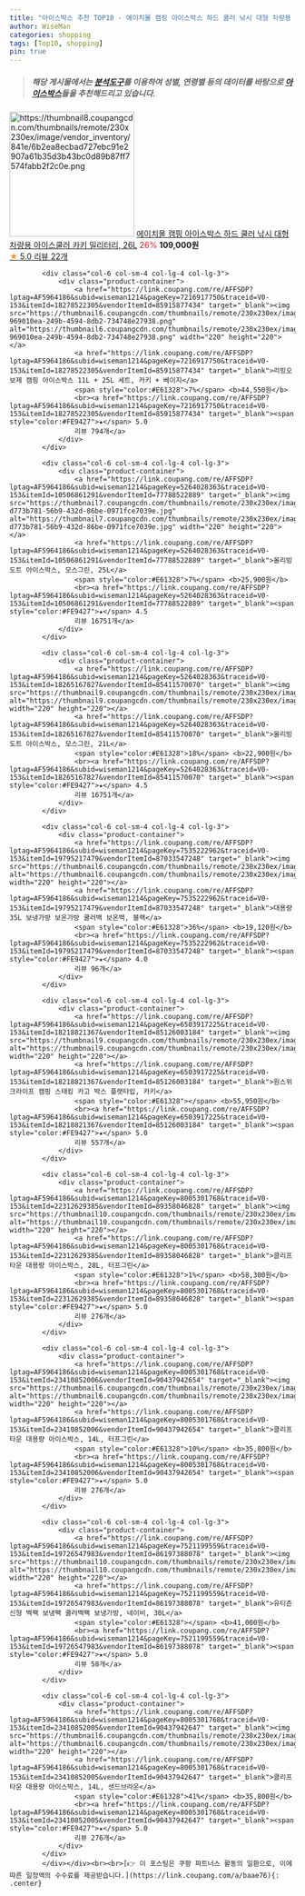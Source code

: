 ```yaml
---
title: "아이스박스 추천 TOP10 - 에이치몰 캠핑 아이스박스 하드 쿨러 낚시 대형 차량용 아이스쿨러 카키 밀리터리, 26L"
author: WiseMan
categories: shopping
tags: [Top10, shopping]
pin: true
---
```


> ##### 해당 게시물에서는 [**분석도구**](https://itemscout.io/)를 이용하여 **성별**, **연령별** 등의 데이터를 바탕으로 [**아이스박스**](https://link.coupang.com/a/baae76)들을 추천해드리고 있습니다.
<div class="container"><div class="row">
            <div class="col-6 col-sm-4 col-lg-4 col-lg-3">
                <div class="product-container">
                    <a href="https://link.coupang.com/re/AFFSDP?lptag=AF5964186&subid=wiseman1214&pageKey=8203022905&traceid=V0-153&itemId=23520025374&vendorItemId=90546377173" target="_blank"><img src="https://thumbnail8.coupangcdn.com/thumbnails/remote/230x230ex/image/vendor_inventory/841e/6b2ea8ecbad727ebc91e2907a61b35d3b43bc0d89b87ff7574fabb2f2c0e.png" alt="https://thumbnail8.coupangcdn.com/thumbnails/remote/230x230ex/image/vendor_inventory/841e/6b2ea8ecbad727ebc91e2907a61b35d3b43bc0d89b87ff7574fabb2f2c0e.png" width="220" height="220"></a>
                    <a href="https://link.coupang.com/re/AFFSDP?lptag=AF5964186&subid=wiseman1214&pageKey=8203022905&traceid=V0-153&itemId=23520025374&vendorItemId=90546377173" target="_blank">에이치몰 캠핑 아이스박스 하드 쿨러 낚시 대형 차량용 아이스쿨러 카키 밀리터리, 26L</a>
                    <span style="color:#E61328">26%</span> <b>109,000원</b>
                    <br><a href="https://link.coupang.com/re/AFFSDP?lptag=AF5964186&subid=wiseman1214&pageKey=8203022905&traceid=V0-153&itemId=23520025374&vendorItemId=90546377173" target="_blank"><span style="color:#FE9427">★</span> 5.0
                    리뷰 22개</a>
                </div>
            </div>
            
            <div class="col-6 col-sm-4 col-lg-4 col-lg-3">
                <div class="product-container">
                    <a href="https://link.coupang.com/re/AFFSDP?lptag=AF5964186&subid=wiseman1214&pageKey=7216917750&traceid=V0-153&itemId=18278522305&vendorItemId=85915877434" target="_blank"><img src="https://thumbnail6.coupangcdn.com/thumbnails/remote/230x230ex/image/retail/images/3121910413046411-969010ea-249b-4594-8db2-734748e27938.png" alt="https://thumbnail6.coupangcdn.com/thumbnails/remote/230x230ex/image/retail/images/3121910413046411-969010ea-249b-4594-8db2-734748e27938.png" width="220" height="220"></a>
                    <a href="https://link.coupang.com/re/AFFSDP?lptag=AF5964186&subid=wiseman1214&pageKey=7216917750&traceid=V0-153&itemId=18278522305&vendorItemId=85915877434" target="_blank">리빙오보제 캠핑 아이스박스 11L + 25L 세트, 카키 + 베이지</a>
                    <span style="color:#E61328">7%</span> <b>44,550원</b>
                    <br><a href="https://link.coupang.com/re/AFFSDP?lptag=AF5964186&subid=wiseman1214&pageKey=7216917750&traceid=V0-153&itemId=18278522305&vendorItemId=85915877434" target="_blank"><span style="color:#FE9427">★</span> 5.0
                    리뷰 794개</a>
                </div>
            </div>
            
            <div class="col-6 col-sm-4 col-lg-4 col-lg-3">
                <div class="product-container">
                    <a href="https://link.coupang.com/re/AFFSDP?lptag=AF5964186&subid=wiseman1214&pageKey=5264028363&traceid=V0-153&itemId=10506861291&vendorItemId=77788522889" target="_blank"><img src="https://thumbnail7.coupangcdn.com/thumbnails/remote/230x230ex/image/retail/images/1751600002860770-d773b781-56b9-432d-86be-0971fce7039e.jpg" alt="https://thumbnail7.coupangcdn.com/thumbnails/remote/230x230ex/image/retail/images/1751600002860770-d773b781-56b9-432d-86be-0971fce7039e.jpg" width="220" height="220"></a>
                    <a href="https://link.coupang.com/re/AFFSDP?lptag=AF5964186&subid=wiseman1214&pageKey=5264028363&traceid=V0-153&itemId=10506861291&vendorItemId=77788522889" target="_blank">올리빙 도트 아이스박스, 모스그린, 25L</a>
                    <span style="color:#E61328">7%</span> <b>25,900원</b>
                    <br><a href="https://link.coupang.com/re/AFFSDP?lptag=AF5964186&subid=wiseman1214&pageKey=5264028363&traceid=V0-153&itemId=10506861291&vendorItemId=77788522889" target="_blank"><span style="color:#FE9427">★</span> 4.5
                    리뷰 16751개</a>
                </div>
            </div>
            
            <div class="col-6 col-sm-4 col-lg-4 col-lg-3">
                <div class="product-container">
                    <a href="https://link.coupang.com/re/AFFSDP?lptag=AF5964186&subid=wiseman1214&pageKey=5264028363&traceid=V0-153&itemId=18265167827&vendorItemId=85411570070" target="_blank"><img src="https://thumbnail9.coupangcdn.com/thumbnails/remote/230x230ex/image/rs_quotation_api/sc2dlvp5/932eff99aab14c559cc5877d635c96f9.jpg" alt="https://thumbnail9.coupangcdn.com/thumbnails/remote/230x230ex/image/rs_quotation_api/sc2dlvp5/932eff99aab14c559cc5877d635c96f9.jpg" width="220" height="220"></a>
                    <a href="https://link.coupang.com/re/AFFSDP?lptag=AF5964186&subid=wiseman1214&pageKey=5264028363&traceid=V0-153&itemId=18265167827&vendorItemId=85411570070" target="_blank">올리빙 도트 아이스박스, 모스그린, 21L</a>
                    <span style="color:#E61328">18%</span> <b>22,900원</b>
                    <br><a href="https://link.coupang.com/re/AFFSDP?lptag=AF5964186&subid=wiseman1214&pageKey=5264028363&traceid=V0-153&itemId=18265167827&vendorItemId=85411570070" target="_blank"><span style="color:#FE9427">★</span> 4.5
                    리뷰 16751개</a>
                </div>
            </div>
            
            <div class="col-6 col-sm-4 col-lg-4 col-lg-3">
                <div class="product-container">
                    <a href="https://link.coupang.com/re/AFFSDP?lptag=AF5964186&subid=wiseman1214&pageKey=7535222962&traceid=V0-153&itemId=19795217479&vendorItemId=87033547248" target="_blank"><img src="https://thumbnail6.coupangcdn.com/thumbnails/remote/230x230ex/image/vendor_inventory/a605/4a64f9e103ab9d23ffdb4d6e5bc71eb383f4c636e9a0a24099daed105da3.png" alt="https://thumbnail6.coupangcdn.com/thumbnails/remote/230x230ex/image/vendor_inventory/a605/4a64f9e103ab9d23ffdb4d6e5bc71eb383f4c636e9a0a24099daed105da3.png" width="220" height="220"></a>
                    <a href="https://link.coupang.com/re/AFFSDP?lptag=AF5964186&subid=wiseman1214&pageKey=7535222962&traceid=V0-153&itemId=19795217479&vendorItemId=87033547248" target="_blank">대용량 35L 보냉가방 보온가방 쿨러백 보온백, 블랙</a>
                    <span style="color:#E61328">36%</span> <b>19,120원</b>
                    <br><a href="https://link.coupang.com/re/AFFSDP?lptag=AF5964186&subid=wiseman1214&pageKey=7535222962&traceid=V0-153&itemId=19795217479&vendorItemId=87033547248" target="_blank"><span style="color:#FE9427">★</span> 4.0
                    리뷰 96개</a>
                </div>
            </div>
            
            <div class="col-6 col-sm-4 col-lg-4 col-lg-3">
                <div class="product-container">
                    <a href="https://link.coupang.com/re/AFFSDP?lptag=AF5964186&subid=wiseman1214&pageKey=6503917225&traceid=V0-153&itemId=18218821367&vendorItemId=85126003184" target="_blank"><img src="https://thumbnail9.coupangcdn.com/thumbnails/remote/230x230ex/image/vendor_inventory/84ed/19ef502b60443155007ff744f063dcce5ff179a7b2b15beda55159767179.jpg" alt="https://thumbnail9.coupangcdn.com/thumbnails/remote/230x230ex/image/vendor_inventory/84ed/19ef502b60443155007ff744f063dcce5ff179a7b2b15beda55159767179.jpg" width="220" height="220"></a>
                    <a href="https://link.coupang.com/re/AFFSDP?lptag=AF5964186&subid=wiseman1214&pageKey=6503917225&traceid=V0-153&itemId=18218821367&vendorItemId=85126003184" target="_blank">원스위크라이프 캠핑 스태킹 카고 박스 플랫타입, 카키</a>
                    <span style="color:#E61328"></span> <b>55,950원</b>
                    <br><a href="https://link.coupang.com/re/AFFSDP?lptag=AF5964186&subid=wiseman1214&pageKey=6503917225&traceid=V0-153&itemId=18218821367&vendorItemId=85126003184" target="_blank"><span style="color:#FE9427">★</span> 5.0
                    리뷰 557개</a>
                </div>
            </div>
            
            <div class="col-6 col-sm-4 col-lg-4 col-lg-3">
                <div class="product-container">
                    <a href="https://link.coupang.com/re/AFFSDP?lptag=AF5964186&subid=wiseman1214&pageKey=8005301768&traceid=V0-153&itemId=22312629385&vendorItemId=89358046828" target="_blank"><img src="https://thumbnail10.coupangcdn.com/thumbnails/remote/230x230ex/image/vendor_inventory/64bd/5775ebacba00784dc0dd82a61611d5bcccc11c36ec6c0f087b53b48444fa.png" alt="https://thumbnail10.coupangcdn.com/thumbnails/remote/230x230ex/image/vendor_inventory/64bd/5775ebacba00784dc0dd82a61611d5bcccc11c36ec6c0f087b53b48444fa.png" width="220" height="220"></a>
                    <a href="https://link.coupang.com/re/AFFSDP?lptag=AF5964186&subid=wiseman1214&pageKey=8005301768&traceid=V0-153&itemId=22312629385&vendorItemId=89358046828" target="_blank">클리프타운 대용량 아이스박스, 28L, 터프그린</a>
                    <span style="color:#E61328">1%</span> <b>58,300원</b>
                    <br><a href="https://link.coupang.com/re/AFFSDP?lptag=AF5964186&subid=wiseman1214&pageKey=8005301768&traceid=V0-153&itemId=22312629385&vendorItemId=89358046828" target="_blank"><span style="color:#FE9427">★</span> 5.0
                    리뷰 276개</a>
                </div>
            </div>
            
            <div class="col-6 col-sm-4 col-lg-4 col-lg-3">
                <div class="product-container">
                    <a href="https://link.coupang.com/re/AFFSDP?lptag=AF5964186&subid=wiseman1214&pageKey=8005301768&traceid=V0-153&itemId=23410852006&vendorItemId=90437942654" target="_blank"><img src="https://thumbnail6.coupangcdn.com/thumbnails/remote/230x230ex/image/vendor_inventory/eb86/fe7e10bd283b366e6df08eb945ea5323ea2135c44cf093a9908b1170818d.jpg" alt="https://thumbnail6.coupangcdn.com/thumbnails/remote/230x230ex/image/vendor_inventory/eb86/fe7e10bd283b366e6df08eb945ea5323ea2135c44cf093a9908b1170818d.jpg" width="220" height="220"></a>
                    <a href="https://link.coupang.com/re/AFFSDP?lptag=AF5964186&subid=wiseman1214&pageKey=8005301768&traceid=V0-153&itemId=23410852006&vendorItemId=90437942654" target="_blank">클리프타운 대용량 아이스박스, 14L, 터프그린</a>
                    <span style="color:#E61328">10%</span> <b>35,800원</b>
                    <br><a href="https://link.coupang.com/re/AFFSDP?lptag=AF5964186&subid=wiseman1214&pageKey=8005301768&traceid=V0-153&itemId=23410852006&vendorItemId=90437942654" target="_blank"><span style="color:#FE9427">★</span> 5.0
                    리뷰 276개</a>
                </div>
            </div>
            
            <div class="col-6 col-sm-4 col-lg-4 col-lg-3">
                <div class="product-container">
                    <a href="https://link.coupang.com/re/AFFSDP?lptag=AF5964186&subid=wiseman1214&pageKey=7521199559&traceid=V0-153&itemId=19726547983&vendorItemId=86197388078" target="_blank"><img src="https://thumbnail10.coupangcdn.com/thumbnails/remote/230x230ex/image/vendor_inventory/b47e/5464f8229efc1dfba5dd192cc2d7d32020de021737a7d351918754296383.jpg" alt="https://thumbnail10.coupangcdn.com/thumbnails/remote/230x230ex/image/vendor_inventory/b47e/5464f8229efc1dfba5dd192cc2d7d32020de021737a7d351918754296383.jpg" width="220" height="220"></a>
                    <a href="https://link.coupang.com/re/AFFSDP?lptag=AF5964186&subid=wiseman1214&pageKey=7521199559&traceid=V0-153&itemId=19726547983&vendorItemId=86197388078" target="_blank">유티즌 신형 백팩 보냉팩 쿨러백팩 보냉가방, 네이비, 30L</a>
                    <span style="color:#E61328"></span> <b>41,000원</b>
                    <br><a href="https://link.coupang.com/re/AFFSDP?lptag=AF5964186&subid=wiseman1214&pageKey=7521199559&traceid=V0-153&itemId=19726547983&vendorItemId=86197388078" target="_blank"><span style="color:#FE9427">★</span> 5.0
                    리뷰 58개</a>
                </div>
            </div>
            
            <div class="col-6 col-sm-4 col-lg-4 col-lg-3">
                <div class="product-container">
                    <a href="https://link.coupang.com/re/AFFSDP?lptag=AF5964186&subid=wiseman1214&pageKey=8005301768&traceid=V0-153&itemId=23410852005&vendorItemId=90437942647" target="_blank"><img src="https://thumbnail6.coupangcdn.com/thumbnails/remote/230x230ex/image/vendor_inventory/5b06/926961e4afa9d0f6787f4bbb7246fda80a90342289b049dd77c3b0336704.jpg" alt="https://thumbnail6.coupangcdn.com/thumbnails/remote/230x230ex/image/vendor_inventory/5b06/926961e4afa9d0f6787f4bbb7246fda80a90342289b049dd77c3b0336704.jpg" width="220" height="220"></a>
                    <a href="https://link.coupang.com/re/AFFSDP?lptag=AF5964186&subid=wiseman1214&pageKey=8005301768&traceid=V0-153&itemId=23410852005&vendorItemId=90437942647" target="_blank">클리프타운 대용량 아이스박스, 14L, 샌드브라운</a>
                    <span style="color:#E61328">41%</span> <b>35,800원</b>
                    <br><a href="https://link.coupang.com/re/AFFSDP?lptag=AF5964186&subid=wiseman1214&pageKey=8005301768&traceid=V0-153&itemId=23410852005&vendorItemId=90437942647" target="_blank"><span style="color:#FE9427">★</span> 5.0
                    리뷰 276개</a>
                </div>
            </div>
            </div></div><br><br>[👉 이 포스팅은 쿠팡 파트너스 활동의 일환으로, 이에 따른 일정액의 수수료를 제공받습니다.](https://link.coupang.com/a/baae76){: .center}